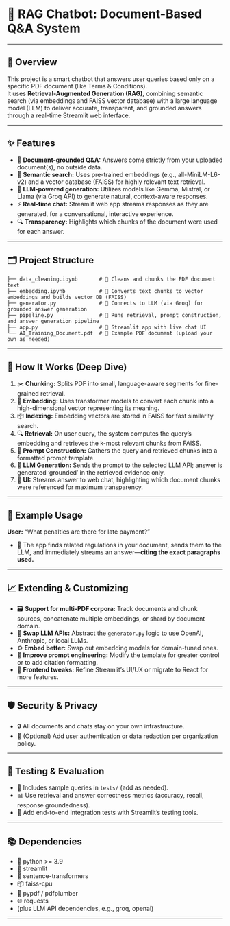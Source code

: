 
# 🤖 RAG Chatbot: Document-Based Q&A System

---

## 📄 Overview

This project is a smart chatbot that answers user queries based only on a specific PDF document (like Terms & Conditions).  
It uses **Retrieval-Augmented Generation (RAG)**, combining semantic search (via embeddings and FAISS vector database) with a large language model (LLM) to deliver accurate, transparent, and grounded answers through a real-time Streamlit web interface.

---

## ✨ Features

- 📑 **Document-grounded Q&A:** Answers come strictly from your uploaded document(s), no outside data.
- 🧠 **Semantic search:** Uses pre-trained embeddings (e.g., all-MiniLM-L6-v2) and a vector database (FAISS) for highly relevant text retrieval.
- 🤝 **LLM-powered generation:** Utilizes models like Gemma, Mistral, or Llama (via Groq API) to generate natural, context-aware responses.
- ⚡ **Real-time chat:** Streamlit web app streams responses as they are generated, for a conversational, interactive experience.
- 🔍 **Transparency:** Highlights which chunks of the document were used for each answer.

---

## 🗂️ Project Structure

```
├── data_cleaning.ipynb       # 🧹 Cleans and chunks the PDF document text
├── embedding.ipynb           # 🧬 Converts text chunks to vector embeddings and builds vector DB (FAISS)
├── generator.py              # 🤖 Connects to LLM (via Groq) for grounded answer generation
├── pipeline.py               # 🔗 Runs retrieval, prompt construction, and answer generation pipeline
├── app.py                    # 💬 Streamlit app with live chat UI
└── AI_Training_Document.pdf  # 📄 Example PDF document (upload your own as needed)
```

---

## 🔬 How It Works (Deep Dive)

1. ✂️ **Chunking:** Splits PDF into small, language-aware segments for fine-grained retrieval.
2. 🧬 **Embedding:** Uses transformer models to convert each chunk into a high-dimensional vector representing its meaning.
3. 📦 **Indexing:** Embedding vectors are stored in FAISS for fast similarity search.
4. 🔍 **Retrieval:** On user query, the system computes the query’s embedding and retrieves the k-most relevant chunks from FAISS.
5. 📝 **Prompt Construction:** Gathers the query and retrieved chunks into a formatted prompt template.
6. 🤖 **LLM Generation:** Sends the prompt to the selected LLM API; answer is generated ‘grounded’ in the retrieved evidence only.
7. 💬 **UI:** Streams answer to web chat, highlighting which document chunks were referenced for maximum transparency.

---

## 🧩 Example Usage

**User:** “What penalties are there for late payment?”
- 📄 The app finds related regulations in your document, sends them to the LLM, and immediately streams an answer—**citing the exact paragraphs used.**

---

## 📈 Extending & Customizing

- 🗃️ **Support for multi-PDF corpora:** Track documents and chunk sources, concatenate multiple embeddings, or shard by document domain.
- 🔄 **Swap LLM APIs:** Abstract the `generator.py` logic to use OpenAI, Anthropic, or local LLMs.
- ⚙️ **Embed better:** Swap out embedding models for domain-tuned ones.
- 🧩 **Improve prompt engineering:** Modify the template for greater control or to add citation formatting.
- 💎 **Frontend tweaks:** Refine Streamlit’s UI/UX or migrate to React for more features.

---

## 🛡️ Security & Privacy

- 🔒 All documents and chats stay on your own infrastructure.
- 🔐 (Optional) Add user authentication or data redaction per organization policy.

---

## 🧪 Testing & Evaluation

- 📝 Includes sample queries in `tests/` (add as needed).
- 📊 Use retrieval and answer correctness metrics (accuracy, recall, response groundedness).
- 🧩 Add end-to-end integration tests with Streamlit’s testing tools.

---

## 📚 Dependencies

- 🐍 python >= 3.9
- 🎈 streamlit
- 🧬 sentence-transformers
- 📦 faiss-cpu
- 📄 pypdf / pdfplumber
- 🌐 requests
- (plus LLM API dependencies, e.g., groq, openai)

---